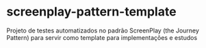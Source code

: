 # screenplay-pattern-template
Projeto de testes automatizados no padrão ScreenPlay (the Journey Pattern) para servir como template para implementações e estudos
